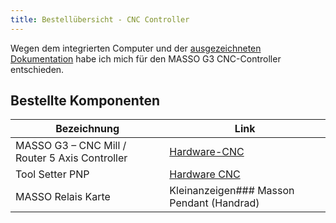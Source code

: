 ```yaml
---
title: Bestellübersicht - CNC Controller
---
```


Wegen dem integrierten Computer und der [ausgezeichneten Dokumentation](https://docs.masso.com.au/) habe ich mich für den MASSO G3 CNC-Controller entschieden.

## Bestellte Komponenten

|Bezeichnung|Link|
|-----------|----|
|MASSO G3 – CNC Mill / Router 5 Axis Controller|[Hardware-CNC](https://hardware-cnc.nl/winkel/cnc-controllers/masso-cnc-controllers-en/masso-cnc-controller-mill-router/mill-router-5-axis-masso-g3-2/?lang=en)|
|Tool Setter PNP|[Hardware CNC](https://hardware-cnc.nl/winkel/meetgereedschap/toolsensor-probe/tool-setter-wired/)|
|MASSO Relais Karte|Kleinanzeigen### Masson Pendant (Handrad)|
